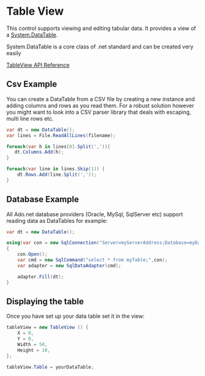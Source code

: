 # Table View

This control supports viewing and editing tabular data. It provides a view of a [System.DataTable](https://docs.microsoft.com/en-us/dotnet/api/system.data.datatable?view=net-5.0).

System.DataTable is a core class of .net standard and can be created very easily

[TableView API Reference](/api/Terminal.Gui/Terminal.Gui.TableView.html)

## Csv Example

You can create a DataTable from a CSV file by creating a new instance and adding columns and rows as you read them. For a robust solution however you might want to look into a CSV parser library that deals with escaping, multi line rows etc.

```csharp
var dt = new DataTable();
var lines = File.ReadAllLines(filename);

foreach(var h in lines[0].Split(',')){
   dt.Columns.Add(h);
}

foreach(var line in lines.Skip(1)) {
    dt.Rows.Add(line.Split(','));
}
```

## Database Example

All Ado.net database providers (Oracle, MySql, SqlServer etc) support reading data as DataTables for example:

```csharp
var dt = new DataTable();

using(var con = new SqlConnection("Server=myServerAddress;Database=myDataBase;Trusted_Connection=True;"))
{
    con.Open();
    var cmd = new SqlCommand("select * from myTable;",con);
    var adapter = new SqlDataAdapter(cmd);

    adapter.Fill(dt);
}
```

## Displaying the table

Once you have set up your data table set it in the view:

```csharp
tableView = new TableView () {
    X = 0,
    Y = 0,
    Width = 50,
    Height = 10,
};

tableView.Table = yourDataTable;
```
